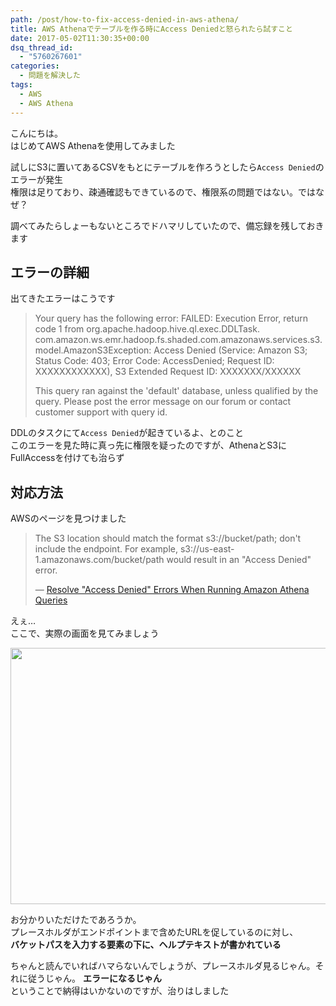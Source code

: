 ```yaml
---
path: /post/how-to-fix-access-denied-in-aws-athena/
title: AWS Athenaでテーブルを作る時にAccess Deniedと怒られたら試すこと
date: 2017-05-02T11:30:35+00:00
dsq_thread_id:
  - "5760267601"
categories:
  - 問題を解決した
tags:
  - AWS
  - AWS Athena
---
```

こんにちは。  
はじめてAWS Athenaを使用してみました

試しにS3に置いてあるCSVをもとにテーブルを作ろうとしたら`Access Denied`のエラーが発生  
権限は足りており、疎通確認もできているので、権限系の問題ではない。ではなぜ？

調べてみたらしょーもないところでドハマリしていたので、備忘録を残しておきます

<!--more-->

エラーの詳細
----------------------------------------

出てきたエラーはこうです

> Your query has the following error: FAILED: Execution Error, return code 1 from org.apache.hadoop.hive.ql.exec.DDLTask. com.amazon.ws.emr.hadoop.fs.shaded.com.amazonaws.services.s3.model.AmazonS3Exception: Access Denied (Service: Amazon S3; Status Code: 403; Error Code: AccessDenied; Request ID: XXXXXXXXXXXX), S3 Extended Request ID: XXXXXXX/XXXXXX
> 
> This query ran against the 'default' database, unless qualified by the query. Please post the error message on our forum or contact customer support with query id.

DDLのタスクにて`Access Denied`が起きているよ、とのこと  
このエラーを見た時に真っ先に権限を疑ったのですが、AthenaとS3にFullAccessを付けても治らず

対応方法
----------------------------------------

AWSのページを見つけました

> The S3 location should match the format s3://bucket/path; don't include the endpoint. For example, s3://us-east-1.amazonaws.com/bucket/path would result in an "Access Denied" error.
> 
> &mdash; [Resolve "Access Denied" Errors When Running Amazon Athena Queries](https://aws.amazon.com/premiumsupport/knowledge-center/access-denied-athena/)

えぇ…  
ここで、実際の画面を見てみましょう

<img src="/images/2017/04/693663e8211dbcfade29c5af49de6d5e.png" alt="" width="1007" height="410" class="alignnone size-full wp-image-953" />

お分かりいただけたであろうか。  
プレースホルダがエンドポイントまで含めたURLを促しているのに対し、  
**バケットパスを入力する要素の下に、ヘルプテキストが書かれている**

ちゃんと読んでいればハマらないんでしょうが、プレースホルダ見るじゃん。それに従うじゃん。 **エラーになるじゃん**  
ということで納得はいかないのですが、治りはしました

<div style="font-size:0px;height:0px;line-height:0px;margin:0;padding:0;clear:both">
</div>